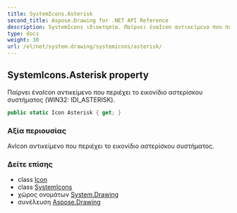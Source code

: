 ```yaml
---
title: SystemIcons.Asterisk
second_title: Aspose.Drawing for .NET API Reference
description: SystemIcons ιδιοκτησία. Παίρνει έναIcon αντικείμενο που περιέχει το εικονίδιο αστερίσκου συστήματος WIN32 IDI_ASTERISK.
type: docs
weight: 30
url: /el/net/system.drawing/systemicons/asterisk/
---
```

## SystemIcons.Asterisk property

Παίρνει έναIcon αντικείμενο που περιέχει το εικονίδιο αστερίσκου συστήματος (WIN32: IDI_ASTERISK).

```csharp
public static Icon Asterisk { get; }
```

### Αξία περιουσίας

ΑνIcon αντικείμενο που περιέχει το εικονίδιο αστερίσκου συστήματος.

### Δείτε επίσης

* class [Icon](../../icon/)
* class [SystemIcons](../)
* χώρος ονομάτων [System.Drawing](../../systemicons/)
* συνέλευση [Aspose.Drawing](../../../)


